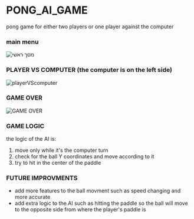 # PONG_AI_GAME
pong game for either two players or one player against the computer

### main menu
![מסך ראשי](https://user-images.githubusercontent.com/49594332/113547242-2dee0880-95f6-11eb-9109-8ac5edc477ff.png)

### PLAYER VS COMPUTER (the computer is on the left side)
![playerVScomputer](https://user-images.githubusercontent.com/49594332/113548390-1d3e9200-95f8-11eb-9052-a0fcee5fa958.png)

### GAME OVER 
![GAME OVER](https://user-images.githubusercontent.com/49594332/113548920-18c6a900-95f9-11eb-8ee5-c5f82a35385b.png)

### GAME LOGIC
the logic of the AI is:
1. move only while it's the computer turn
2. check for the ball Y coordinates and move according to it
3. try to hit in the center of the paddle

### FUTURE IMPROVMENTS
- add more features to the ball movment such as speed changing and more accurate 
- add extra logic to the AI such as hitting the paddle so the ball will move to the opposite side from where the player's paddle is
